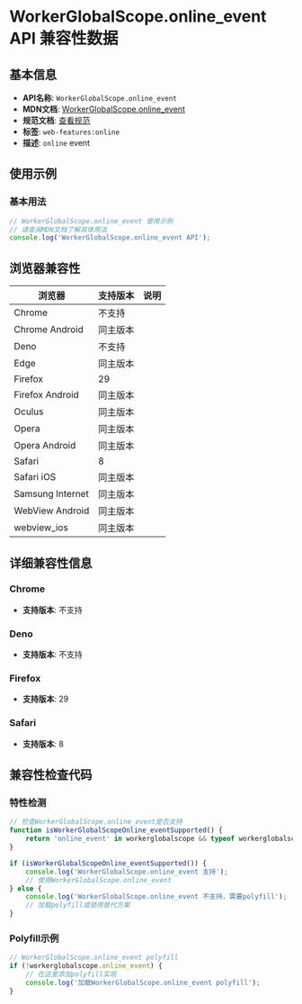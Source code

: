 # WorkerGlobalScope.online_event API 兼容性数据

## 基本信息

- **API名称**: `WorkerGlobalScope.online_event`
- **MDN文档**: [WorkerGlobalScope.online_event](https://developer.mozilla.org/docs/Web/API/WorkerGlobalScope/online_event)
- **规范文档**: [查看规范](https://html.spec.whatwg.org/multipage/workers.html#handler-workerglobalscope-ononline)
- **标签**: `web-features:online`
- **描述**: `online` event

## 使用示例

### 基本用法

```javascript
// WorkerGlobalScope.online_event 使用示例
// 请查阅MDN文档了解具体用法
console.log('WorkerGlobalScope.online_event API');
```

## 浏览器兼容性

| 浏览器 | 支持版本 | 说明 |
|--------|----------|------|
| Chrome | 不支持 |  |
| Chrome Android | 同主版本 |  |
| Deno | 不支持 |  |
| Edge | 同主版本 |  |
| Firefox | 29 |  |
| Firefox Android | 同主版本 |  |
| Oculus | 同主版本 |  |
| Opera | 同主版本 |  |
| Opera Android | 同主版本 |  |
| Safari | 8 |  |
| Safari iOS | 同主版本 |  |
| Samsung Internet | 同主版本 |  |
| WebView Android | 同主版本 |  |
| webview_ios | 同主版本 |  |

## 详细兼容性信息

### Chrome

- **支持版本**: 不支持

### Deno

- **支持版本**: 不支持

### Firefox

- **支持版本**: 29

### Safari

- **支持版本**: 8

## 兼容性检查代码

### 特性检测

```javascript
// 检查WorkerGlobalScope.online_event是否支持
function isWorkerGlobalScopeOnline_eventSupported() {
    return 'online_event' in workerglobalscope && typeof workerglobalscope.online_event === 'function';
}

if (isWorkerGlobalScopeOnline_eventSupported()) {
    console.log('WorkerGlobalScope.online_event 支持');
    // 使用WorkerGlobalScope.online_event
} else {
    console.log('WorkerGlobalScope.online_event 不支持，需要polyfill');
    // 加载polyfill或使用替代方案
}
```

### Polyfill示例

```javascript
// WorkerGlobalScope.online_event polyfill
if (!workerglobalscope.online_event) {
    // 在这里添加polyfill实现
    console.log('加载WorkerGlobalScope.online_event polyfill');
}
```

